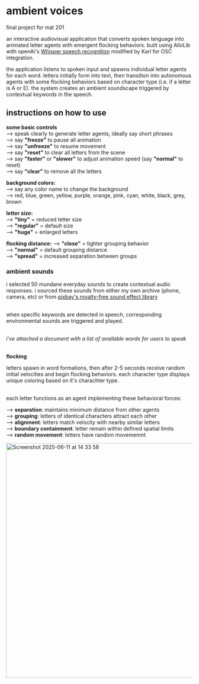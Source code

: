 # ambient voices
final project for mat 201 

an interactive audiovisual application that converts spoken language into animated letter agents with emergent flocking behaviors. built using AlloLib with openAi's [Whisper speech recognition](https://openai.com/index/whisper/) modified by Karl for OSC integration.

the application listens to spoken input and spawns individual letter agents for each word. letters initially form into text, then transition into autonomous agents with some flocking behaviors based on character type (i.e. if a letter is A or E). the system creates an ambient soundscape triggered by contextual keywords in the speech.

## instructions on how to use 

**some basic controls** <br> 
--> speak clearly to generate letter agents, ideally say short phrases <br> 
--> say **"freeze"** to pause all animation <br>
--> say **"unfreeze"** to resume movement <br>
--> say **"reset"** to clear all letters from the scene <br> 
--> say **"faster"** or **"slower"** to adjust animation speed (say **"normal"** to reset) <br>
--> say **"clear"** to remove all the letters <br> 

**background colors:** <br> 
--> say any color name to change the background <br> 
--> red, blue, green, yellow, purple, orange, pink, cyan, white, black, grey, brown <br> 

**letter size:** <br> 
--> **"tiny"** = reduced letter size <br> 
--> **"regular"** = default size  <br> 
--> **"huge"** = enlarged letters <br> 

**flocking distance:**
--> **"close"** = tighter grouping behavior <br> 
--> **"normal"** = default grouping distance <br> 
--> **"spread"** = increased separation between groups <br> 

### ambient sounds

i selected 50 mundane everyday sounds to create contextual audio responses. i sourced these sounds from either my own archive (phone, camera, etc) or from [pixbay's royalty-free sound effect library ]([url](https://pixabay.com/sound-effects/)) <br> <br> 

when specific keywords are detected in speech, corresponding environmental sounds are triggered and played. <br> <br>

_i've attached a document with a list of available words for users to speak_ <br> <br> 

**flocking** <br> 

letters spawn in word formations, then after 2-5 seconds receive random initial velocities and begin flocking behaviors. each character type displays unique coloring based on it's charachter type. <br> <br> 

each letter functions as an agent implementing these behavioral forces: <br> 

--> **separation**: maintains minimum distance from other agents <br> 
--> **grouping**: letters of identical characters attract each other  <br> 
--> **alignment**: letters match velocity with nearby similar letters <br> 
--> **boundary containment**: letter remain within defined spatial limits <br> 
--> **random movement**: letters have random movememnt <br> 


<img width="634" alt="Screenshot 2025-06-11 at 14 33 58" src="https://github.com/user-attachments/assets/d693235f-f99d-4d77-b73c-ec1cb846dbcc" />



